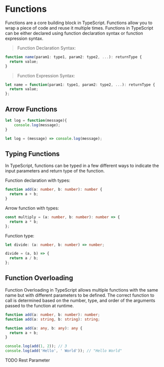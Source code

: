 # Functions

Functions are a core building block in TypeScript. Functions allow you to wrap a piece of code and reuse it multiple times. Functions in TypeScript can be either declared using function declaration syntax or function expression syntax.

> Function Declaration Syntax:

```typescript
function name(param1: type1, param2: type2, ...): returnType {
  return value;
}
```

> Function Expression Syntax:

```typescript
let name = function(param1: type1, param2: type2, ...): returnType {
  return value;
};
```

## Arrow Functions

```Typescript
let log = function(message){
    console.log(message);
}
```

```Typescript
let log = (message) => console.log(message);

```

## Typing Functions

In TypeScript, functions can be typed in a few different ways to indicate the input parameters and return type of the function.

Function declaration with types:

```typescript
function add(a: number, b: number): number {
  return a + b;
}
```

Arrow function with types:

```typescript
const multiply = (a: number, b: number): number => {
  return a * b;
};
```

Function type:

```typescript
let divide: (a: number, b: number) => number;

divide = (a, b) => {
  return a / b;
};
```

## Function Overloading

Function Overloading in TypeScript allows multiple functions with the same name but with different parameters to be defined. The correct function to call is determined based on the number, type, and order of the arguments passed to the function at runtime.

```typescript
function add(a: number, b: number): number;
function add(a: string, b: string): string;

function add(a: any, b: any): any {
  return a + b;
}

console.log(add(1, 2)); // 3
console.log(add('Hello', ' World')); // "Hello World"
```

TODO Rest Parameter

